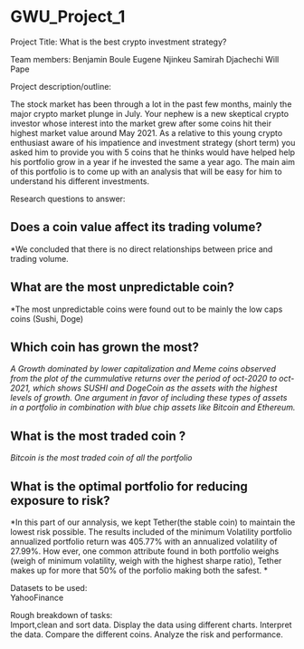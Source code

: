 # GWU_Project_1


Project Title:  What is the best crypto investment strategy?

Team members:
Benjamin Boule 
Eugene Njinkeu 
Samirah Djachechi
Will Pape

Project description/outline:

The stock market has been through a lot in the past few months, mainly the major crypto market plunge in July. Your nephew is a new skeptical crypto investor whose interest into the market grew after some coins hit their highest market value around May 2021.
As a relative to this young crypto enthusiast aware of his impatience and investment strategy (short term) you asked  him to provide you with 5 coins that he thinks would have helped help his portfolio grow in a year if he invested the same a year ago. The main aim of this portfolio is to come up with an analysis that will be easy for him to understand his different investments.



Research questions to answer:

## Does a coin value affect its trading volume?
*We concluded that there is no direct relationships between price and trading volume. 
## What are the most unpredictable coin?
*The most unpredictable coins were found out to be mainly the low caps coins (Sushi, Doge)
## Which coin has grown the most? 
*A Growth dominated by lower capitalization and Meme coins observed from the plot of the cummulative returns over the period of *oct-2020* to *oct-2021*, which shows SUSHI and DogeCoin as the assets with the highest levels of growth. One argument in favor of including these types of assets in a portfolio in combination with blue chip assets like Bitcoin and Ethereum.*
## What is the most traded coin ? 
*Bitcoin is the most traded coin of all the portfolio*
## What is the optimal portfolio for reducing exposure to risk?
*In this part of our annalysis, we kept Tether(the stable coin) to maintain the lowest risk possible. The results included of the minimum Volatility portfolio annualized portfolio return was 405.77% with an annualized volatility of 27.99%. How ever, one common attribute found in both portfolio weighs (weigh of minimum volatility, weigh with the highest sharpe ratio), Tether makes up for more that 50% of the porfolio making both the safest. *
 

Datasets to be used:  
YahooFinance




Rough breakdown of tasks:   
Import,clean and sort data.
Display the data using different charts.
Interpret the data. 
Compare the different coins.
Analyze the risk and performance.


